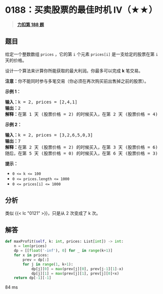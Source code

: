 # 0188：买卖股票的最佳时机 IV（★★）


> <u>**[力扣第 188 题](https://leetcode.cn/problems/best-time-to-buy-and-sell-stock-iv/)**</u>

## 题目

<p>给定一个整数数组 <code>prices</code> ，它的第<em> </em><code>i</code> 个元素 <code>prices[i]</code> 是一支给定的股票在第 <code>i</code><em> </em>天的价格。</p>

<p>设计一个算法来计算你所能获取的最大利润。你最多可以完成 <strong>k</strong> 笔交易。</p>

<p><strong>注意：</strong>你不能同时参与多笔交易（你必须在再次购买前出售掉之前的股票）。</p>



<p><strong>示例 1：</strong></p>

<pre>
<strong>输入：</strong>k = 2, prices = [2,4,1]
<strong>输出：</strong>2
<strong>解释：</strong>在第 1 天 (股票价格 = 2) 的时候买入，在第 2 天 (股票价格 = 4) 的时候卖出，这笔交易所能获得利润 = 4-2 = 2 。</pre>

<p><strong>示例 2：</strong></p>

<pre>
<strong>输入：</strong>k = 2, prices = [3,2,6,5,0,3]
<strong>输出：</strong>7
<strong>解释：</strong>在第 2 天 (股票价格 = 2) 的时候买入，在第 3 天 (股票价格 = 6) 的时候卖出, 这笔交易所能获得利润 = 6-2 = 4 。
随后，在第 5 天 (股票价格 = 0) 的时候买入，在第 6 天 (股票价格 = 3) 的时候卖出, 这笔交易所能获得利润 = 3-0 = 3 。</pre>



<p><strong>提示：</strong></p>

<ul>
<li><code>0 <= k <= 100</code></li>
<li><code>0 <= prices.length <= 1000</code></li>
<li><code>0 <= prices[i] <= 1000</code></li>
</ul>


## 分析

类似 {{< lc "0121" >}}，只是从 2 次变成了 k 次。
			
## 解答

```python
def maxProfit(self, k: int, prices: List[int]) -> int:
    n = len(prices)
    dp = [[float('-inf'), 0] for _ in range(k+1)] 
    for x in prices:
        prev = dp[:]
        for j in range(1, k+1):
            dp[j][0] = max(prev[j][0], prev[j-1][1]-x)
            dp[j][1] = max(prev[j][1], prev[j][0]+x)
    return dp[-1][-1]
```
84 ms
